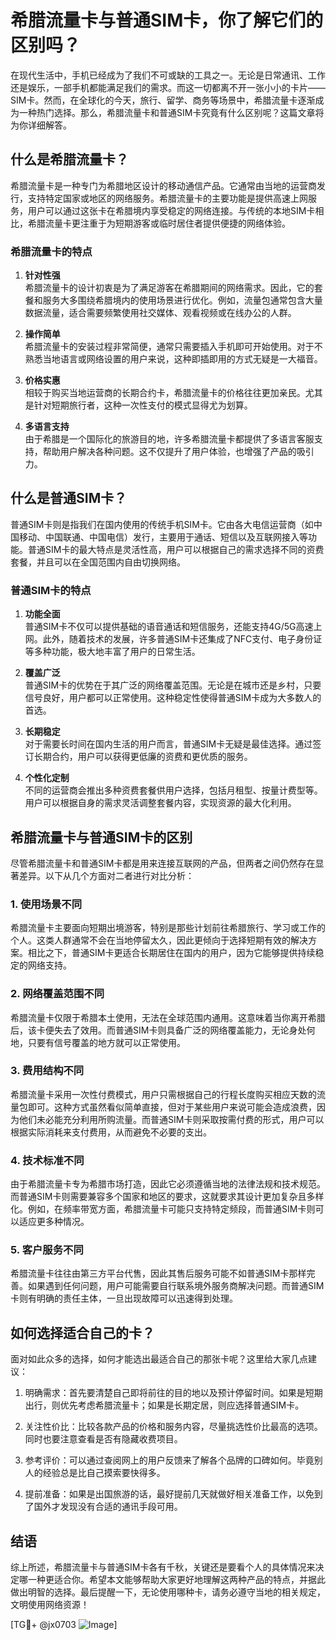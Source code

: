 # 希腊流量卡与普通SIM卡，你了解它们的区别吗？

在现代生活中，手机已经成为了我们不可或缺的工具之一。无论是日常通讯、工作还是娱乐，一部手机都能满足我们的需求。而这一切都离不开一张小小的卡片——SIM卡。然而，在全球化的今天，旅行、留学、商务等场景中，希腊流量卡逐渐成为一种热门选择。那么，希腊流量卡和普通SIM卡究竟有什么区别呢？这篇文章将为你详细解答。

## 什么是希腊流量卡？

希腊流量卡是一种专门为希腊地区设计的移动通信产品。它通常由当地的运营商发行，支持特定国家或地区的网络服务。希腊流量卡的主要功能是提供高速上网服务，用户可以通过这张卡在希腊境内享受稳定的网络连接。与传统的本地SIM卡相比，希腊流量卡更注重于为短期游客或临时居住者提供便捷的网络体验。

### 希腊流量卡的特点

1. **针对性强**  
   希腊流量卡的设计初衷是为了满足游客在希腊期间的网络需求。因此，它的套餐和服务大多围绕希腊境内的使用场景进行优化。例如，流量包通常包含大量数据流量，适合需要频繁使用社交媒体、观看视频或在线办公的人群。

2. **操作简单**  
   希腊流量卡的安装过程非常简便，通常只需要插入手机即可开始使用。对于不熟悉当地语言或网络设置的用户来说，这种即插即用的方式无疑是一大福音。

3. **价格实惠**  
   相较于购买当地运营商的长期合约卡，希腊流量卡的价格往往更加亲民。尤其是针对短期旅行者，这种一次性支付的模式显得尤为划算。

4. **多语言支持**  
   由于希腊是一个国际化的旅游目的地，许多希腊流量卡都提供了多语言客服支持，帮助用户解决各种问题。这不仅提升了用户体验，也增强了产品的吸引力。

## 什么是普通SIM卡？

普通SIM卡则是指我们在国内使用的传统手机SIM卡。它由各大电信运营商（如中国移动、中国联通、中国电信）发行，主要用于通话、短信以及互联网接入等功能。普通SIM卡的最大特点是灵活性高，用户可以根据自己的需求选择不同的资费套餐，并且可以在全国范围内自由切换网络。

### 普通SIM卡的特点

1. **功能全面**  
   普通SIM卡不仅可以提供基础的语音通话和短信服务，还能支持4G/5G高速上网。此外，随着技术的发展，许多普通SIM卡还集成了NFC支付、电子身份证等多种功能，极大地丰富了用户的日常生活。

2. **覆盖广泛**  
   普通SIM卡的优势在于其广泛的网络覆盖范围。无论是在城市还是乡村，只要信号良好，用户都可以正常使用。这种稳定性使得普通SIM卡成为大多数人的首选。

3. **长期稳定**  
   对于需要长时间在国内生活的用户而言，普通SIM卡无疑是最佳选择。通过签订长期合约，用户可以获得更低廉的资费和更优质的服务。

4. **个性化定制**  
   不同的运营商会推出多种资费套餐供用户选择，包括月租型、按量计费型等。用户可以根据自身的需求灵活调整套餐内容，实现资源的最大化利用。

## 希腊流量卡与普通SIM卡的区别

尽管希腊流量卡和普通SIM卡都是用来连接互联网的产品，但两者之间仍然存在显著差异。以下从几个方面对二者进行对比分析：

### 1. 使用场景不同

希腊流量卡主要面向短期出境游客，特别是那些计划前往希腊旅行、学习或工作的个人。这类人群通常不会在当地停留太久，因此更倾向于选择短期有效的解决方案。相比之下，普通SIM卡更适合长期居住在国内的用户，因为它能够提供持续稳定的网络支持。

### 2. 网络覆盖范围不同

希腊流量卡仅限于希腊本土使用，无法在全球范围内通用。这意味着当你离开希腊后，该卡便失去了效用。而普通SIM卡则具备广泛的网络覆盖能力，无论身处何地，只要有信号覆盖的地方就可以正常使用。

### 3. 费用结构不同

希腊流量卡采用一次性付费模式，用户只需根据自己的行程长度购买相应天数的流量包即可。这种方式虽然看似简单直接，但对于某些用户来说可能会造成浪费，因为他们未必能充分利用所购流量。而普通SIM卡则采取按需付费的形式，用户可以根据实际消耗来支付费用，从而避免不必要的支出。

### 4. 技术标准不同

由于希腊流量卡专为希腊市场打造，因此它必须遵循当地的法律法规和技术规范。而普通SIM卡则需要兼容多个国家和地区的要求，这就要求其设计更加复杂且多样化。例如，在频率带宽方面，希腊流量卡可能只支持特定频段，而普通SIM卡则可以适应更多种情况。

### 5. 客户服务不同

希腊流量卡往往由第三方平台代售，因此其售后服务可能不如普通SIM卡那样完善。如果遇到任何问题，用户可能需要自行联系境外服务商解决问题。而普通SIM卡则有明确的责任主体，一旦出现故障可以迅速得到处理。

## 如何选择适合自己的卡？

面对如此众多的选择，如何才能选出最适合自己的那张卡呢？这里给大家几点建议：

1. 明确需求：首先要清楚自己即将前往的目的地以及预计停留时间。如果是短期出行，则优先考虑希腊流量卡；如果是长期定居，则应选择普通SIM卡。

2. 关注性价比：比较各款产品的价格和服务内容，尽量挑选性价比最高的选项。同时也要注意查看是否有隐藏收费项目。

3. 参考评价：可以通过查阅网上的用户反馈来了解各个品牌的口碑如何。毕竟别人的经验总是比自己摸索要快得多。

4. 提前准备：如果是出国旅游的话，最好提前几天就做好相关准备工作，以免到了国外才发现没有合适的通讯手段可用。

## 结语

综上所述，希腊流量卡与普通SIM卡各有千秋，关键还是要看个人的具体情况来决定哪一种更适合你。希望本文能够帮助大家更好地理解这两种产品的特点，并据此做出明智的选择。最后提醒一下，无论使用哪种卡，请务必遵守当地的相关规定，文明使用网络资源！

[TG💪+ @jx0703 ![Image](https://github.com/user-attachments/assets/dbca1d08-cadb-493c-b0ec-ad6f7a83f270)]